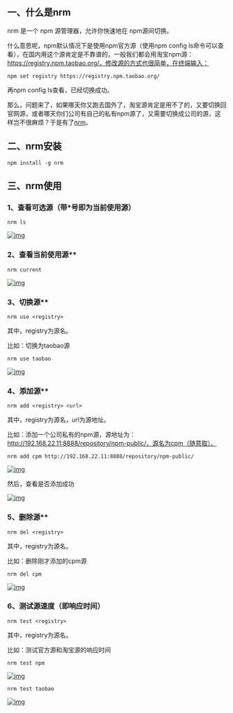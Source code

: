 ## 一、什么是nrm

nrm 是一个 npm 源管理器，允许你快速地在 npm源间切换。

什么意思呢，npm默认情况下是使用npm官方源（使用npm config ls命令可以查看），在国内用这个源肯定是不靠谱的，一般我们都会用淘宝npm源：https://registry.npm.taobao.org/，修改源的方式也很简单，在终端输入：



```
npm set registry https://registry.npm.taobao.org/
```

再npm config ls查看，已经切换成功。

那么，问题来了，如果哪天你又跑去国外了，淘宝源肯定是用不了的，又要切换回官网源，或者哪天你们公司有自己的私有npm源了，又需要切换成公司的源，这样岂不很麻烦？于是有了[nrm](https://github.com/Pana/nrm)。

##  二、nrm安装



```
npm install -g nrm
```

## 三、nrm使用

### 1、查看可选源（带\*号即为当前使用源）



```
nrm ls
```

[![img](https://img2018.cnblogs.com/blog/1244179/201901/1244179-20190117094827805-1993749254.png)](https://img2018.cnblogs.com/blog/1244179/201901/1244179-20190117094827805-1993749254.png)

### 2、查看当前使用源**



```
nrm current
```

[![img](https://img2018.cnblogs.com/blog/1244179/201901/1244179-20190117094941998-2072280887.png)](https://img2018.cnblogs.com/blog/1244179/201901/1244179-20190117094941998-2072280887.png)

### 3、切换源**



```
nrm use <registry>
```

其中，registry为源名。

比如：切换为taobao源



```
nrm use taobao
```

[![img](https://img2018.cnblogs.com/blog/1244179/201901/1244179-20190117095208151-1320241377.png)](https://img2018.cnblogs.com/blog/1244179/201901/1244179-20190117095208151-1320241377.png)

### 4、添加源**



```
nrm add <registry> <url>
```

其中，registry为源名，url为源地址。

比如：添加一个公司私有的npm源，源地址为：http://192.168.22.11:8888/repository/npm-public/，源名为cpm（随意取）。



```
nrm add cpm http://192.168.22.11:8888/repository/npm-public/
```

[![img](https://img2018.cnblogs.com/blog/1244179/201901/1244179-20190117100125123-1616690533.png)](https://img2018.cnblogs.com/blog/1244179/201901/1244179-20190117100125123-1616690533.png)

然后，查看是否添加成功

[![img](https://img2018.cnblogs.com/blog/1244179/201901/1244179-20190117100220997-1674826452.png)](https://img2018.cnblogs.com/blog/1244179/201901/1244179-20190117100220997-1674826452.png)

### 5、删除源**



```
nrm del <registry>
```

其中，registry为源名。

比如：删除刚才添加的cpm源



```
nrm del cpm
```

[![img](https://img2018.cnblogs.com/blog/1244179/201901/1244179-20190117100608225-1693739675.png)](https://img2018.cnblogs.com/blog/1244179/201901/1244179-20190117100608225-1693739675.png)

### 6、测试源速度（即响应时间）



```
nrm test <registry>
```

其中，registry为源名。

比如：测试官方源和淘宝源的响应时间



```
nrm test npm
```

[![img](https://img2018.cnblogs.com/blog/1244179/201901/1244179-20190117101055360-1808995045.png)](https://img2018.cnblogs.com/blog/1244179/201901/1244179-20190117101055360-1808995045.png)



```
nrm test taobao
```

[![img](https://img2018.cnblogs.com/blog/1244179/201901/1244179-20190117101134977-239814426.png)](https://img2018.cnblogs.com/blog/1244179/201901/1244179-20190117101134977-239814426.png)

 